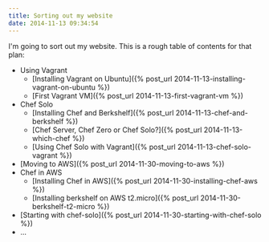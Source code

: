 ```yaml
---
title: Sorting out my website
date: 2014-11-13 09:34:54
---
```


I'm going to sort out my website. This is a rough table of contents for that plan:

 - Using Vagrant
   - [Installing Vagrant on Ubuntu]({% post_url 2014-11-13-installing-vagrant-on-ubuntu %})
   - [First Vagrant VM]({% post_url 2014-11-13-first-vagrant-vm %})
 - Chef Solo
   - [Installing Chef and Berkshelf]({% post_url 2014-11-13-chef-and-berkshelf %})
   - [Chef Server, Chef Zero or Chef Solo?]({% post_url 2014-11-13-which-chef %})
   - [Using Chef Solo with Vagrant]({% post_url 2014-11-13-chef-solo-vagrant %})
 - [Moving to AWS]({% post_url 2014-11-30-moving-to-aws %})
 - Chef in AWS
   - [Installing Chef in AWS]({% post_url 2014-11-30-installing-chef-aws %})
   - [Installing berkshelf on AWS t2.micro]({% post_url 2014-11-30-berkshelf-t2-micro %})
 - [Starting with chef-solo]({% post_url 2014-11-30-starting-with-chef-solo %})
 - ...

